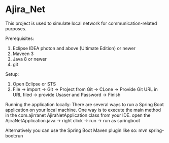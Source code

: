 # Ajira_Net
This project is used to simulate  local network for communication-related purposes.

Prerequisites:
1. Eclipse IDEA photon and above (Ultimate Edition) or newer
2. Maveen 3
3. Java 8 or newer 
4. git

Setup:
1. Open Eclipse or STS
2. File -> import -> Git -> Project from Git -> CLone -> Provide Git URL in URL filed -> provide Usaser and Password -> Finish

Running the application locally:
There are several ways to run a Spring Boot application on your local machine. One way is to execute the main method in the com.ajirranet AjiraNetApplication class from your IDE.
open the AjiraNetApplication.java -> right click -> run -> run as springboot 

Alternatively you can use the Spring Boot Maven plugin like so:
mvn spring-boot:run
